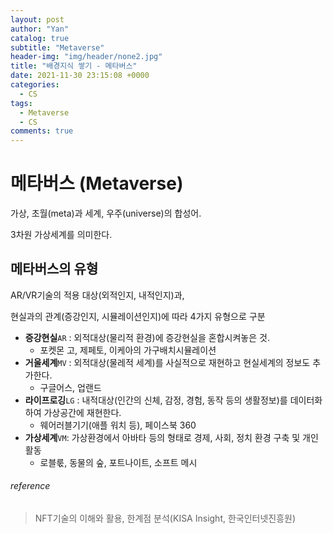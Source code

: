 ```yaml
---
layout: post
author: "Yan"
catalog: true
subtitle: "Metaverse"
header-img: "img/header/none2.jpg"
title: "배경지식 쌓기 - 메타버스"
date: 2021-11-30 23:15:08 +0000
categories:
  - CS
tags:
  - Metaverse
  - CS
comments: true
---
```


# 메타버스 (Metaverse)

가상, 초월(meta)과 세계, 우주(universe)의 합성어.

3차원 가상세계를 의미한다.

## 메타버스의 유형

AR/VR기술의 적용 대상(외적인지, 내적인지)과,

현실과의 관계(증강인지, 시뮬레이션인지)에 따라 4가지 유형으로 구분

- **증강현실**`AR` : 외적대상(물리적 환경)에 증강현실을 혼합시켜놓은 것.
  - 포켓몬 고, 제페토, 이케아의 가구배치시뮬레이션
- **거울세계**`MV` : 외적대상(물레적 세계)를 사실적으로 재현하고 현실세계의 정보도 추가한다.
  - 구글어스, 업랜드
- **라이프로깅**`LG` : 내적대상(인간의 신체, 감정, 경험, 동작 등의 생활정보)를 데이터화하여 가상공간에 재현한다.
  - 웨어러블기기(애플 워치 등), 페이스북 360
- **가상세계**`VM`: 가상환경에서 아바타 등의 형태로 경제, 사회, 정치 환경 구축 및 개인활동
  - 로블룫, 동물의 숲, 포트나이트, 소프트 메시

###### reference

> NFT기술의 이해와 활용, 한계점 분석(KISA Insight, 한국인터넷진흥원)
